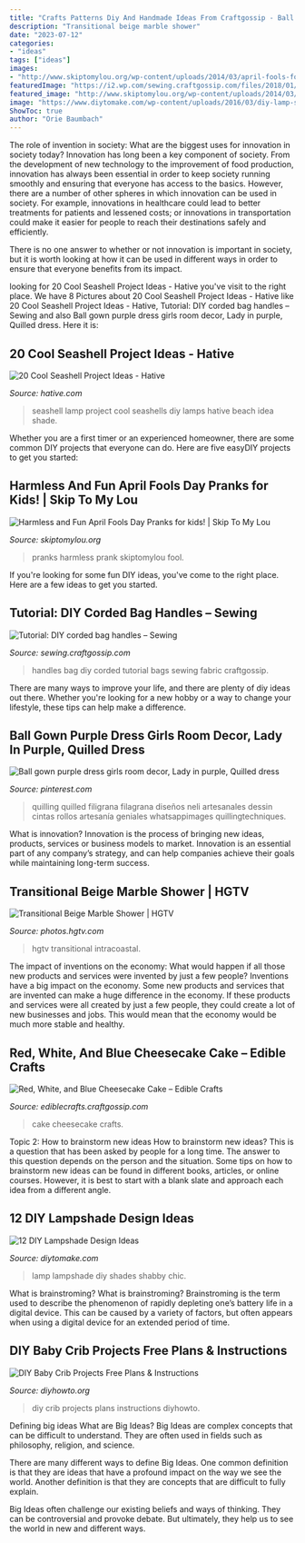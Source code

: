 ```yaml
---
title: "Crafts Patterns Diy And Handmade Ideas From Craftgossip - Ball Gown Purple Dress Girls Room Decor, Lady In Purple, Quilled Dress"
description: "Transitional beige marble shower"
date: "2023-07-12"
categories:
- "ideas"
tags: ["ideas"]
images:
- "http://www.skiptomylou.org/wp-content/uploads/2014/03/april-fools-for-kids-1.jpg"
featuredImage: "https://i2.wp.com/sewing.craftgossip.com/files/2018/01/How-to-make-corded-fabric-handles-1.jpg?fit=600%2C900"
featured_image: "http://www.skiptomylou.org/wp-content/uploads/2014/03/april-fools-for-kids-1.jpg"
image: "https://www.diytomake.com/wp-content/uploads/2016/03/diy-lamp-shades.jpg"
ShowToc: true
author: "Orie Baumbach"
---
```



The role of invention in society: What are the biggest uses for innovation in society today?
Innovation has long been a key component of society. From the development of new technology to the improvement of food production, innovation has always been essential in order to keep society running smoothly and ensuring that everyone has access to the basics. 
However, there are a number of other spheres in which innovation can be used in society. For example, innovations in healthcare could lead to better treatments for patients and lessened costs; or innovations in transportation could make it easier for people to reach their destinations safely and efficiently. 

There is no one answer to whether or not innovation is important in society, but it is worth looking at how it can be used in different ways in order to ensure that everyone benefits from its impact.

	

		
looking for 20 Cool Seashell Project Ideas - Hative you've visit to the right place. We have 8 Pictures about 20 Cool Seashell Project Ideas - Hative like 20 Cool Seashell Project Ideas - Hative, Tutorial: DIY corded bag handles – Sewing and also Ball gown purple dress girls room decor, Lady in purple, Quilled dress. Here it is:
		
    
## 20 Cool Seashell Project Ideas - Hative

<img loading=lazy src="http://hative.com/wp-content/uploads/2014/12/seashell-project-ideas/13-seashell-lamp.jpg" onerror="this.onerror=null;this.src='https://tse4.mm.bing.net/th?id=OIP.qCJraIMZYB5f4uhH387v3AHaLd&amp;pid=15.1';" alt="20 Cool Seashell Project Ideas - Hative">

_Source: hative.com_

>seashell lamp project cool seashells diy lamps hative beach idea shade. 

	

Whether you are a first timer or an experienced homeowner, there are some common DIY projects that everyone can do. Here are five easyDIY projects to get you started:

    
## Harmless And Fun April Fools Day Pranks for Kids! | Skip To My Lou

<img loading=lazy src="http://www.skiptomylou.org/wp-content/uploads/2014/03/april-fools-for-kids-1.jpg" onerror="this.onerror=null;this.src='https://tse2.mm.bing.net/th?id=OIP.8OjxnwrztxjrcvCyooFV3wHaKl&amp;pid=15.1';" alt="Harmless and Fun April Fools Day Pranks for kids! | Skip To My Lou">

_Source: skiptomylou.org_

>pranks harmless prank skiptomylou fool. 

	

If you're looking for some fun DIY ideas, you've come to the right place. Here are a few ideas to get you started.

    
## Tutorial: DIY Corded Bag Handles – Sewing

<img loading=lazy src="https://i2.wp.com/sewing.craftgossip.com/files/2018/01/How-to-make-corded-fabric-handles-1.jpg?fit=600%2C900" onerror="this.onerror=null;this.src='https://tse3.mm.bing.net/th?id=OIP.gXOiTnKej5bK5NsAhfvWQAHaLH&amp;pid=15.1';" alt="Tutorial: DIY corded bag handles – Sewing">

_Source: sewing.craftgossip.com_

>handles bag diy corded tutorial bags sewing fabric craftgossip. 

	

There are many ways to improve your life, and there are plenty of diy ideas out there. Whether you're looking for a new hobby or a way to change your lifestyle, these tips can help make a difference.

    
## Ball Gown Purple Dress Girls Room Decor, Lady In Purple, Quilled Dress

<img loading=lazy src="https://i.pinimg.com/736x/99/70/86/99708618212fabfce756f6378c31c80d.jpg" onerror="this.onerror=null;this.src='https://tse1.mm.bing.net/th?id=OIP.pEF2SNuj2WMW8xboVtnh6wHaKb&amp;pid=15.1';" alt="Ball gown purple dress girls room decor, Lady in purple, Quilled dress">

_Source: pinterest.com_

>quilling quilled filigrana filagrana diseños neli artesanales dessin cintas rollos artesanía geniales whatsappimages quillingtechniques. 

	

What is innovation?
Innovation is the process of bringing new ideas, products, services or business models to market. Innovation is an essential part of any company’s strategy, and can help companies achieve their goals while maintaining long-term success.

    
## Transitional Beige Marble Shower | HGTV

<img loading=lazy src="https://hgtvhome.sndimg.com/content/dam/images/hgtv/fullset/2014/10/7/0/Pineapple-House-Interior-Design_Treasure-Coast-Renovation-master-shower.jpg.rend.hgtvcom.966.1449.suffix/1412714031986.jpeg" onerror="this.onerror=null;this.src='https://tse4.mm.bing.net/th?id=OIP.fHBKC4M89d-y7dY1lMwmHAHaLH&amp;pid=15.1';" alt="Transitional Beige Marble Shower | HGTV">

_Source: photos.hgtv.com_

>hgtv transitional intracoastal. 

	

The impact of inventions on the economy: What would happen if all those new products and services were invented by just a few people?
Inventions have a big impact on the economy. Some new products and services that are invented can make a huge difference in the economy. If these products and services were all created by just a few people, they could create a lot of new businesses and jobs. This would mean that the economy would be much more stable and healthy.

    
## Red, White, And Blue Cheesecake Cake – Edible Crafts

<img loading=lazy src="http://i2.wp.com/ediblecrafts.craftgossip.com/files/2016/06/Red-White-and-Blue-Cheesecake-Cake-Recipe-from-RecipeGirl.com_.jpg?fit=600%2C900" onerror="this.onerror=null;this.src='https://tse3.mm.bing.net/th?id=OIP.kXBPqO8b5l8_ctzyjc7nhgHaLH&amp;pid=15.1';" alt="Red, White, and Blue Cheesecake Cake – Edible Crafts">

_Source: ediblecrafts.craftgossip.com_

>cake cheesecake crafts. 

	

Topic 2: How to brainstorm new ideas
How to brainstorm new ideas? This is a question that has been asked by people for a long time. The answer to this question depends on the person and the situation. Some tips on how to brainstorm new ideas can be found in different books, articles, or online courses. However, it is best to start with a blank slate and approach each idea from a different angle.

    
## 12 DIY Lampshade Design Ideas

<img loading=lazy src="https://www.diytomake.com/wp-content/uploads/2016/03/diy-lamp-shades.jpg" onerror="this.onerror=null;this.src='https://tse2.mm.bing.net/th?id=OIP.g6sNJlszaVlheUiROmWKUAHaKj&amp;pid=15.1';" alt="12 DIY Lampshade Design Ideas">

_Source: diytomake.com_

>lamp lampshade diy shades shabby chic. 

	

What is brainstroming?
What is brainstroming? Brainstroming is the term used to describe the phenomenon of rapidly depleting one’s battery life in a digital device. This can be caused by a variety of factors, but often appears when using a digital device for an extended period of time.

    
## DIY Baby Crib Projects Free Plans &amp; Instructions

<img loading=lazy src="http://www.diyhowto.org/wp-content/uploads/DIYHowto-DIY-Baby-Crib-Projects-Free-Plans-07.jpg" onerror="this.onerror=null;this.src='https://tse1.mm.bing.net/th?id=OIP.-X8IJzJBooEJGi4nz6i9gwHaPl&amp;pid=15.1';" alt="DIY Baby Crib Projects Free Plans &amp; Instructions">

_Source: diyhowto.org_

>diy crib projects plans instructions diyhowto. 

	

Defining big ideas
What are Big Ideas?
Big Ideas are complex concepts that can be difficult to understand. They are often used in fields such as philosophy, religion, and science.

There are many different ways to define Big Ideas. One common definition is that they are ideas that have a profound impact on the way we see the world. Another definition is that they are concepts that are difficult to fully explain.

Big Ideas often challenge our existing beliefs and ways of thinking. They can be controversial and provoke debate. But ultimately, they help us to see the world in new and different ways.

